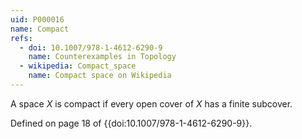 ```yaml
---
uid: P000016
name: Compact
refs:
  - doi: 10.1007/978-1-4612-6290-9
    name: Counterexamples in Topology
  - wikipedia: Compact_space
    name: Compact space on Wikipedia
---
```

A space $X$ is compact if every open cover of $X$ has a finite subcover.

Defined on page 18 of {{doi:10.1007/978-1-4612-6290-9}}.
